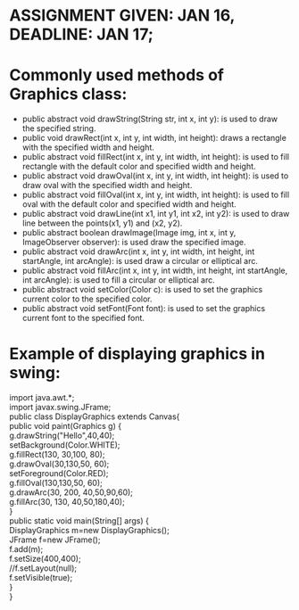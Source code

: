 # ASSIGNMENT GIVEN: JAN 16, DEADLINE: JAN 17;
# Commonly used methods of Graphics class:

* public abstract void drawString(String str, int x, int y): is used to draw the specified string.
* public void drawRect(int x, int y, int width, int height): draws a rectangle with the specified width and height.
* public abstract void fillRect(int x, int y, int width, int height): is used to fill rectangle with the default color and specified width and height.
* public abstract void drawOval(int x, int y, int width, int height): is used to draw oval with the specified width and height.
* public abstract void fillOval(int x, int y, int width, int height): is used to fill oval with the default color and specified width and height.
* public abstract void drawLine(int x1, int y1, int x2, int y2): is used to draw line between the points(x1, y1) and (x2, y2).
* public abstract boolean drawImage(Image img, int x, int y, ImageObserver observer): is used draw the specified image.
* public abstract void drawArc(int x, int y, int width, int height, int startAngle, int arcAngle): is used draw a circular or elliptical arc.
* public abstract void fillArc(int x, int y, int width, int height, int startAngle, int arcAngle): is used to fill a circular or elliptical arc.
* public abstract void setColor(Color c): is used to set the graphics current color to the specified color.
* public abstract void setFont(Font font): is used to set the graphics current font to the specified font.

# Example of displaying graphics in swing:

import java.awt.*;  
import javax.swing.JFrame;  
public class DisplayGraphics extends Canvas{     
    public void paint(Graphics g) {  
        g.drawString("Hello",40,40);  
        setBackground(Color.WHITE);  
        g.fillRect(130, 30,100, 80);  
        g.drawOval(30,130,50, 60);  
        setForeground(Color.RED);  
        g.fillOval(130,130,50, 60);  
        g.drawArc(30, 200, 40,50,90,60);  
        g.fillArc(30, 130, 40,50,180,40);          
    }  
        public static void main(String[] args) {  
        DisplayGraphics m=new DisplayGraphics();  
        JFrame f=new JFrame();  
        f.add(m);  
        f.setSize(400,400);  
        //f.setLayout(null);  
        f.setVisible(true);  
    }  
}  